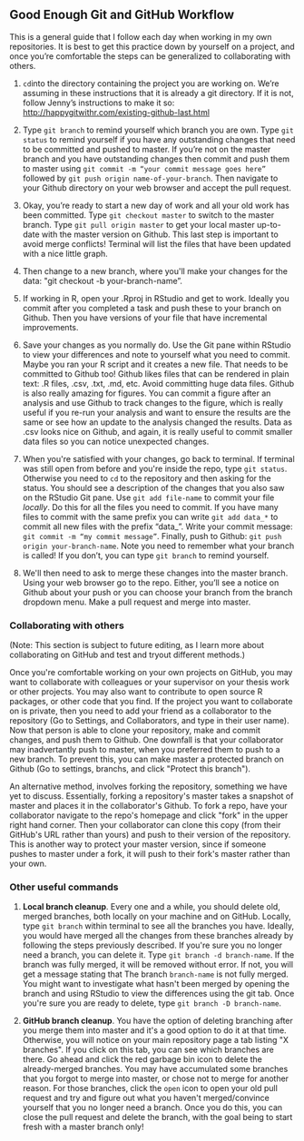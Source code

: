 ## Good Enough Git and GitHub Workflow

This is a general guide that I follow each day when working in my own repositories. It is best to get this practice down by yourself on a project, and once you’re comfortable the steps can be generalized to collaborating with others.

1. `cd`into the directory containing the project you are working on. We’re assuming in these instructions that it is already a git directory. If it is not, follow Jenny’s instructions to make it so: http://happygitwithr.com/existing-github-last.html

2. Type `git branch` to remind yourself which branch you are own. Type `git status` to remind yourself if you have any outstanding changes that need to be committed and pushed to master. If you’re not on the master branch and you have outstanding changes then commit and push them to master using `git commit -m “your commit message goes here”` followed by `git push origin name-of-your-branch`. Then navigate to your Github directory on your web browser and accept the pull request.

3. Okay, you’re ready to start a new day of work and all your old work has been committed. Type `git checkout master` to switch to the master branch. Type `git pull origin master` to get your local master up-to-date with the master version on Github. This last step is important to avoid merge conflicts! Terminal will list the files that have been updated with a nice little graph.

4. Then change to a new branch, where you'll make your changes for the data: "git checkout -b your-branch-name”.

5. If working in R, open your .Rproj in RStudio and get to work. Ideally you commit after you completed a task and push these to your branch on Github. Then you have versions of your file that have incremental improvements.

6. Save your changes as you normally do. Use the Git pane within RStudio to view your differences and note to yourself what you need to commit. Maybe you ran your R script and it creates a new file. That needs to be committed to Github too! Github likes files that can be rendered in plain text: .R files, .csv, .txt, .md, etc. Avoid committing huge data files. Github is also really amazing for figures. You can commit a figure after an analysis and use Github to track changes to the figure, which is really useful if you re-run your analysis and want to ensure the results are the same or see how an update to the analysis changed the results. Data as .csv looks nice on Github, and again, it is really useful to commit smaller data files so you can notice unexpected changes.

7. When you're satisfied with your changes, go back to terminal. If terminal was still open from before and you're inside the repo, type `git status`. Otherwise you need to `cd` to the repository and then asking for the status. You should see a description of the changes that you also saw on the RStudio Git pane. Use `git add file-name` to commit your file *locally*. Do this for all the files you need to commit. If you have many files to commit with the same prefix you can write `git add data_*` to commit all new files with the prefix “data_”. Write your commit message: `git commit -m “my commit message”`. Finally, push to Github: `git push origin your-branch-name`. Note you need to remember what your branch is called! If you don’t, you can type `git branch` to remind yourself.

10. We'll then need to ask to merge these changes into the master branch. Using your web browser go to the repo. Either, you’ll see a notice on Github about your push or you can choose your branch from the branch dropdown menu. Make a pull request and merge into master.

### Collaborating with others

(Note: This section is subject to future editing, as I learn more about collaborating on GitHub and test and tryout different methods.)

Once you're comfortable working on your own projects on GitHub, you may want to collaborate with colleagues or your supervisor on your thesis work or other projects. You may also want to contribute to open source R packages, or other code that you find. If the project you want to collaborate on is private, then you need to add your friend as a collaborator to the repository (Go to Settings, and Collaborators, and type in their user name). Now that person is able to clone your repository, make and commit changes, and push them to Github. One downfall is that your collaborator may inadvertantly push to master, when you preferred them to push to a new branch. To prevent this, you can make master a protected branch on Github (Go to settings, branchs, and click "Protect this branch"). 

An alternative method, involves forking the repository, something we have yet to discuss. Essentially, forking a repository's master takes a snapshot of master and places it in the collaborator's Github. To fork a repo, have your collaborator navigate to the repo's homepage and click "fork" in the upper right hand corner. Then your collaborator can clone this copy (from their GitHub's URL rather than yours) and push to their version of the repository. This is another way to protect your master version, since if someone pushes to master under a fork, it will push to their fork's master rather than your own.

### Other useful commands

1. **Local branch cleanup**. Every one and a while, you should delete old, merged branches, both locally on your machine and on GitHub. Locally, type `git branch` within terminal to see all the branches you have. Ideally, you would have merged all the changes from these branches already by following the steps previously described. If you're sure you no longer need a branch, you can delete it. Type `git branch -d branch-name`. If the branch was fully merged, it will be removed without error. If not, you will get a message stating that The branch `branch-name` is not fully merged. You might want to investigate what hasn't been merged by opening the branch and using RStudio to view the differences using the git tab. Once you're sure you are ready to delete, type `git branch -D branch-name`.

2. **GitHub branch cleanup**. You have the option of deleting branching after you merge them into master and it's a good option to do it at that time. Otherwise, you will notice on your main repository page a tab listing "X branches". If you click on this tab, you can see which branches are there. Go ahead and click the red garbage bin icon to delete the already-merged branches. You may have accumulated some branches that you forgot to merge into master, or chose not to merge for another reason. For those branches, click the `open` icon to open your old pull request and try and figure out what you haven't merged/convince yourself that you no longer need a branch. Once you do this, you can close the pull request and delete the branch, with the goal being to start fresh with a master branch only!
